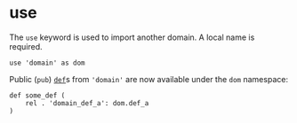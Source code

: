 # use

The `use` keyword is used to import another domain. A local name is required.

```ontol
use 'domain' as dom
```

Public (`pub`) [`def`](def.md)s from `'domain'` are now available under the `dom` namespace:

```ontol
def some_def (
    rel . 'domain_def_a': dom.def_a
)
```
